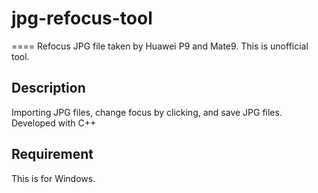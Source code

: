 # jpg-refocus-tool
====
Refocus JPG file taken by Huawei P9 and Mate9. This is unofficial tool.

## Description
Importing JPG files, change focus by clicking, and save JPG files.
Developed with C++

## Requirement
This is for Windows.
